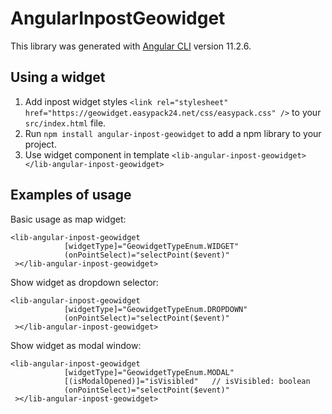 # AngularInpostGeowidget

This library was generated with [Angular CLI](https://github.com/angular/angular-cli) version 11.2.6.

## Using a widget

1. Add inpost widget styles `<link rel="stylesheet" href="https://geowidget.easypack24.net/css/easypack.css" />` to your `src/index.html` file. 
2. Run `npm install angular-inpost-geowidget` to add a npm library to your project.
3. Use widget component in template `<lib-angular-inpost-geowidget></lib-angular-inpost-geowidget>`

## Examples of usage

Basic usage as map widget:
```
<lib-angular-inpost-geowidget
            [widgetType]="GeowidgetTypeEnum.WIDGET"
            (onPointSelect)="selectPoint($event)"
 ></lib-angular-inpost-geowidget>
```


Show widget as dropdown selector:
```
<lib-angular-inpost-geowidget
            [widgetType]="GeowidgetTypeEnum.DROPDOWN"
            (onPointSelect)="selectPoint($event)"
 ></lib-angular-inpost-geowidget>
```


Show widget as modal window:
```
<lib-angular-inpost-geowidget
            [widgetType]="GeowidgetTypeEnum.MODAL"
            [(isModalOpened)]="isVisibled"   // isVisibled: boolean
            (onPointSelect)="selectPoint($event)"
 ></lib-angular-inpost-geowidget>
```
